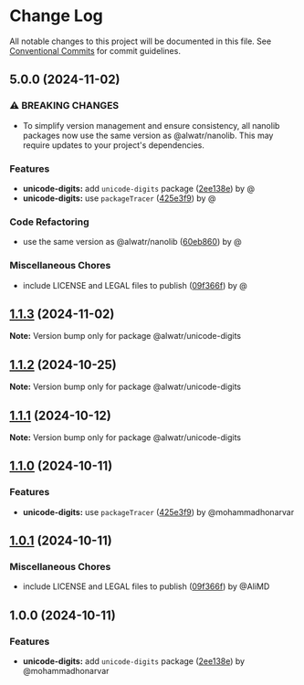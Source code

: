 # Change Log

All notable changes to this project will be documented in this file.
See [Conventional Commits](https://conventionalcommits.org) for commit guidelines.

## 5.0.0 (2024-11-02)

### ⚠ BREAKING CHANGES

* To simplify version management and ensure consistency, all nanolib packages now use the same version as @alwatr/nanolib. This may require updates to your project's dependencies.

### Features

* **unicode-digits:** add `unicode-digits` package ([2ee138e](https://github.com/Alwatr/nanolib/commit/2ee138e5532c44ad186a340d18fc2a22c619259c)) by @
* **unicode-digits:** use `packageTracer` ([425e3f9](https://github.com/Alwatr/nanolib/commit/425e3f920b5d82dad8a4db283201dfefd370e4de)) by @

### Code Refactoring

* use the same version as @alwatr/nanolib ([60eb860](https://github.com/Alwatr/nanolib/commit/60eb860a0e33dfffe2d1d95e63ce54c60876be06)) by @

### Miscellaneous Chores

* include LICENSE and LEGAL files to publish ([09f366f](https://github.com/Alwatr/nanolib/commit/09f366f680bfa9fb26acb2cd1ccbc68c5a9e9ad8)) by @

## [1.1.3](https://github.com/Alwatr/nanolib/compare/@alwatr/unicode-digits@1.1.2...@alwatr/unicode-digits@1.1.3) (2024-11-02)

**Note:** Version bump only for package @alwatr/unicode-digits

## [1.1.2](https://github.com/Alwatr/nanolib/compare/@alwatr/unicode-digits@1.1.1...@alwatr/unicode-digits@1.1.2) (2024-10-25)

**Note:** Version bump only for package @alwatr/unicode-digits

## [1.1.1](https://github.com/Alwatr/nanolib/compare/@alwatr/unicode-digits@1.1.0...@alwatr/unicode-digits@1.1.1) (2024-10-12)

**Note:** Version bump only for package @alwatr/unicode-digits

## [1.1.0](https://github.com/Alwatr/nanolib/compare/@alwatr/unicode-digits@1.0.1...@alwatr/unicode-digits@1.1.0) (2024-10-11)

### Features

- **unicode-digits:** use `packageTracer` ([425e3f9](https://github.com/Alwatr/nanolib/commit/425e3f920b5d82dad8a4db283201dfefd370e4de)) by @mohammadhonarvar

## [1.0.1](https://github.com/Alwatr/nanolib/compare/@alwatr/unicode-digits@1.0.0...@alwatr/unicode-digits@1.0.1) (2024-10-11)

### Miscellaneous Chores

- include LICENSE and LEGAL files to publish ([09f366f](https://github.com/Alwatr/nanolib/commit/09f366f680bfa9fb26acb2cd1ccbc68c5a9e9ad8)) by @AliMD

## 1.0.0 (2024-10-11)

### Features

- **unicode-digits:** add `unicode-digits` package ([2ee138e](https://github.com/Alwatr/nanolib/commit/2ee138e5532c44ad186a340d18fc2a22c619259c)) by @mohammadhonarvar
